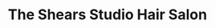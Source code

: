 ---
title: "The Shears Studio Hair Salon"
url: /denton/the-shears-studio-hair-salon/
shop: hairdresser
---